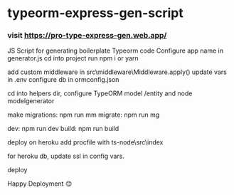 # typeorm-express-gen-script

### visit https://pro-type-express-gen.web.app/

JS Script for generating boilerplate Typeorm code
Configure app name in generator.js
cd into project
run npm i or yarn

add custom middleware in src\middleware\Middleware.apply()
update vars in .env
configure db in ormconfig.json

cd into helpers dir, configure TypeORM model /entity and node modelgenerator

make migrations: npm run mm
migrate: npm run mg

dev: npm run dev
build: npm run build

deploy on heroku
add procfile with ts-node\src\index

for heroku db, update ssl in config vars.

deploy

Happy Deployment 😊
